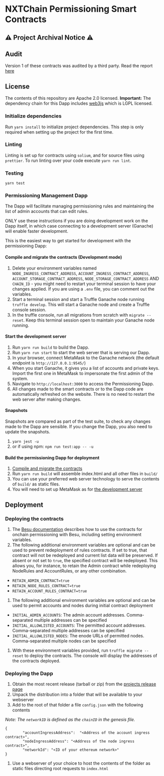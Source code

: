 # NXTChain Permissioning Smart Contracts
## ⚠️ Project Archival Notice ⚠️

## Audit
Version 1 of these contracts was audited by a third party. Read the report [here](https://hacken.io/audits/nxt-technologies-inc./)

## License
The contents of this repository are Apache 2.0 licensed.
**Important:** The dependency chain for this Dapp includes [web3js](https://github.com/ethereum/web3.js/) which is LGPL licensed.

### Initialize dependencies ###
Run `yarn install` to initialize project dependencies. This step is only required when setting up the project
for the first time.

### Linting
Linting is set up for contracts using `solium`, and for source files using `prettier`. To run linting over your code execute `yarn run lint`.

### Testing
`yarn test`

### Permissioning Management Dapp

The Dapp will facilitate managing permissioning rules and maintaining the list of admin accounts that can edit rules.

ONLY use these instructions if you are doing development work on the Dapp itself, in which case connecting to a development server (Ganache) will enable faster development.

This is the easiest way to get started for development with the permissioning Dapp:

#### Compile and migrate the contracts (Development mode) ####
1. Delete your environment variables named `NODE_INGRESS_CONTRACT_ADDRESS`, `ACCOUNT_INGRESS_CONTRACT_ADDRESS`, `ACCOUNT_STORAGE_CONTRACT_ADDRESS`, `NODE_STORAGE_CONTRACT_ADDRESS` AND
`CHAIN_ID` - you might need to restart your terminal session to have your changes applied. If you are using a `.env` file, you can comment out the variables.
1. Start a terminal session and start a Truffle Ganache node running `truffle develop`. This will start a Ganache node and create a Truffle console session.
1. In the truffle console, run all migrations from scratch with `migrate --reset`. Keep this terminal session open to maintain your Ganache node running.

#### Start the development server ####
1. Run `yarn run build` to build the Dapp.
1. Run `yarn run start` to start the web server that is serving our Dapp.
1. In your browser, connect MetaMask to the Ganache network (the default endpoint is `http://127.0.0.1:9545/`)
1. When you start Ganache, it gives you a list of accounts and private keys. Import the first one in MetaMask to impersonate the first admin of the system.
1. Navigate to `http://localhost:3000` to access the Permissioning Dapp.
1. All changes made to the smart contracts or to the Dapp code are automatically refreshed on the website. There is no need to restart the web server after making changes.

#### Snapshots ####
Snapshots are compared as part of the test suite, to check any changes made to the Dapp are sensible. If you change the Dapp, you also need to update the snapshots.
1. `yarn jest -u`
1. or if using npm: `npm run test:app -- -u`

#### Build the permissioning Dapp for deployment ####

1. [Compile and migrate the contracts](#compile-and-migrate-the-contracts)
1. Run `yarn run build` will assemble index.html and all other files in `build/`
1. You can use your preferred web server technology to serve the contents of `build/` as static files.
1. You will need to set up MetaMask as for [the development server](#start-the-development-server)

## Deployment

### Deploying the contracts
1. The [Besu documentation](https://besu.hyperledger.org/en/stable/Tutorials/Permissioning/Getting-Started-Onchain-Permissioning/)
   describes how to use the contracts for onchain permissioning with Besu, including setting environment variables.
1. The following additional environment variables are optional and can be used to prevent redeployment of rules contracts. If set to true, that contract will not be redeployed and current list data will be preserved. If absent or not set to `true`, the specified contract will be redeployed. This allows you, for instance, to retain the Admin contract while redeploying NodeRules and AccountRules, or any other combination.
  - `RETAIN_ADMIN_CONTRACT=true`
  - `RETAIN_NODE_RULES_CONTRACT=true`
  - `RETAIN_ACCOUNT_RULES_CONTRACT=true`
1. The following additional environment variables are optional and can be used to permit accounts and nodes during initial contract deployment
  - `INITIAL_ADMIN_ACCOUNTS`: The admin account addresses. Comma-separated multiple addresses can be specified
  - `INITIAL_ALLOWLISTED_ACCOUNTS`: The permitted account addresses. Comma-separated multiple addresses can be specified
  - `INITIAL_ALLOWLISTED_NODES`: The enode URLs of permitted nodes. Comma-separated multiple nodes can be specified
1. With these environment variables provided, run `truffle migrate --reset` to deploy the contracts. The console will display the addresses of the contracts deployed. 

### Deploying the Dapp
1. Obtain the most recent release (tarball or zip) from the [projects release page](https://github.com/ConsenSys/permissioning-smart-contracts/releases/latest)
1. Unpack the distribution into a folder that will be available to your webserver
1. Add to the root of that folder a file `config.json` with the following contents

_Note: The `networkID` is defined as the `chainID` in the genesis file._
```
{
        "accountIngressAddress":  "<Address of the account ingress contract>",
        "nodeIngressAddress": "<Address of the node ingress contract>",
        "networkId": "<ID of your ethereum network>"
}
```
1. Use a webserver of your choice to host the contents of the folder as static files directing root requests to `index.html`
